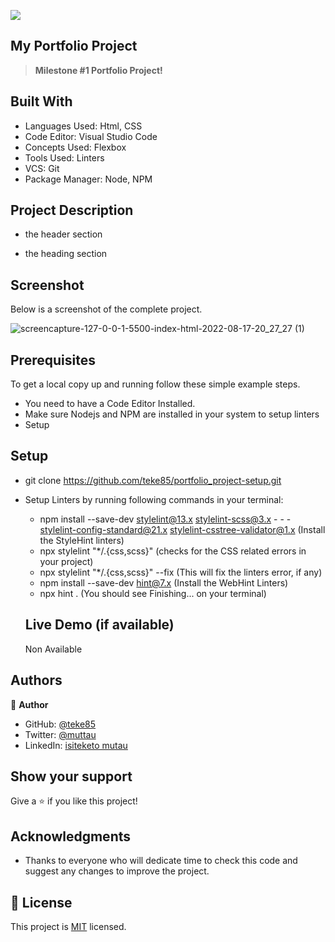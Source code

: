 ![](https://img.shields.io/badge/Microverse-blueviolet)

## My Portfolio Project

> **Milestone #1 Portfolio Project!**

## Built With

- Languages Used: Html, CSS
- Code Editor: Visual Studio Code
- Concepts Used: Flexbox
- Tools Used: Linters
- VCS: Git
- Package Manager: Node, NPM

## Project Description

- the header section

- the heading section

## Screenshot

Below is a screenshot of the complete project.

![screencapture-127-0-0-1-5500-index-html-2022-08-17-20_27_27 (1)](https://user-images.githubusercontent.com/29442846/185215634-a1e9a415-9c62-43d2-a5b2-a4faf7bb24ee.png)

## Prerequisites

To get a local copy up and running follow these simple example steps.

- You need to have a Code Editor Installed.
- Make sure Nodejs and NPM are installed in your system to setup linters
- Setup

## Setup

- git clone https://github.com/teke85/portfolio_project-setup.git
- Setup Linters by running following commands in your terminal:

  - npm install --save-dev stylelint@13.x stylelint-scss@3.x - - - stylelint-config-standard@21.x stylelint-csstree-validator@1.x (Install the StyleHint linters)
  - npx stylelint "\*/.{css,scss}" (checks for the CSS related errors in your project)
  - npx stylelint "\*/.{css,scss}" --fix (This will fix the linters error, if any)
  - npm install --save-dev hint@7.x (Install the WebHint Linters)
  - npx hint . (You should see Finishing... on your terminal)

  ## Live Demo (if available)

  Non Available

## Authors

👤 **Author**

- GitHub: [@teke85](https://github.com/teke85)
- Twitter: [@muttau](https://twitter.com/muttau)
- LinkedIn: [isiteketo mutau](https://www.linkedin.com/in/isiteketo-mutau-736894241/)

## Show your support

Give a ⭐️ if you like this project!

## Acknowledgments

- Thanks to everyone who will dedicate time to check this code and suggest any changes to improve the project.

## 📝 License

This project is [MIT](./MIT.md) licensed.
